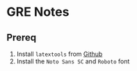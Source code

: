 # GRE Notes

## Prereq

1. Install `latextools` from [Github](https://github.com/Zehua-Chen/latextools)
2. Install the `Noto Sans SC` and `Roboto` font
